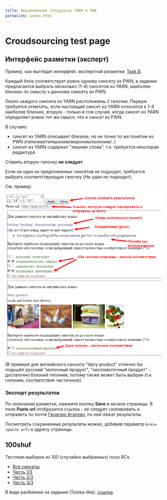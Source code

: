 ```yaml
---
title: Выравнивание тезаурусов YARN и PWN
permalink: index.html
---
```


# Croudsourcing test page

## Интерфейс разметки (эксперт)

Пример, как выглядит интерфейс экспертной разметки: 
[Task B](test/index.html?ctx=input/taskB/100shuf.json&template=taskB.hbs).

Каждый блок соответствует ровно одному синсету из PWN, в задании предлагается выбрать несколько (1-4) синсетов из YARN, наиболее близких по смыслу к данному синсету из PWN.

Около каждого синсета из YARN расположены 2 галочки. Первую требуется отметить, если настоящий синсет из YARN относится к 1-4 наиболее близких, вторую - только в том случае, когда синсет из YARN определяет ровно тот же смысл, что и синсет из PWN.

В случаях:

* синсет из YARN описывает близкое, но не точно то же понятие из PWN (гипоним/гипероним/мероним/холоним/..)
* синсет из YARN содержит "лишние слова", т.е. требуется некоторая редактура

Ставить вторую галочку **не следует**.

Если ни один из предложенных синсетов не подходит, требуется выбрать соответствующую галочку (_Ни один не подходит_).

См. пример:

![TaskB example](taskB-example.png)

(В примере для английского синсета "dairy product" отлично бы подошёл русский "молочный продукт", "кисломолочный продукт" - достаточно близкий гипоним, потому также может быть выбран (т.к. гипоним, соответствие частичное))

### Экспорт результатов

По окончании разметки, нажмите кнопку **Save** в начале страницы. В поле **Paste url** отобразится ссылка - её следует скопировать и отправить по почте [Георгию Агапову](mailto:george.agapov@gmail.com), по ней лежат результаты.

Посмотреть сохраненные результаты можно, добавив параметр `&res=<paste url>` к адресу страницы.

## 100shuf

Тестовая выборка из 100 (случайно выбранных) noun BCs.

* [Все синсеты](test/index.html?ctx=input/taskB/100shuf.json&template=taskB.hbs)
* [Часть 1/3](test/index.html?ctx=input/taskB/100shuf.1.json&template=taskB.hbs)
* [Часть 2/3](test/index.html?ctx=input/taskB/100shuf.2.json&template=taskB.hbs)
* [Часть 3/3](test/index.html?ctx=input/taskB/100shuf.3.json&template=taskB.hbs)

В виде разбиения на задания (Toloka-like): [ссылка](test/index.html?ctx=input/taskA/100shuf.json&template=taskA.hbs).

